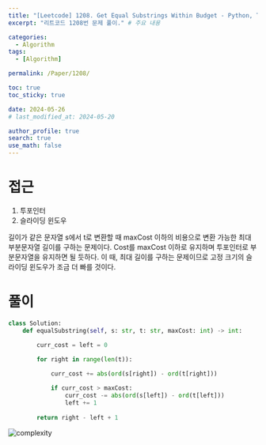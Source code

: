 ```yaml
---
title: "[Leetcode] 1208. Get Equal Substrings Within Budget - Python, Two Pointer, Sliding Window"
excerpt: "리트코드 1208번 문제 풀이." # 주요 내용

categories:
  - Algorithm
tags:
  - [Algorithm]

permalink: /Paper/1208/

toc: true
toc_sticky: true

date: 2024-05-26
# last_modified_at: 2024-05-20

author_profile: true
search: true
use_math: false
---
```


# 접근

1. 투포인터
2. 슬라이딩 윈도우

길이가 같은 문자열 s에서 t로 변환할 때 maxCost 이하의 비용으로 변환 가능한 최대 부분문자열 길이를 구하는 문제이다. Cost를 maxCost 이하로 유지하며 투포인터로 부분문자열을 유지하면 될 듯하다. 이 때, 최대 길이를 구하는 문제이므로 고정 크기의 슬라이딩 윈도우가 조금 더 빠를 것이다.

# 풀이

```python
class Solution:
    def equalSubstring(self, s: str, t: str, maxCost: int) -> int:

        curr_cost = left = 0
        
        for right in range(len(t)):

            curr_cost += abs(ord(s[right]) - ord(t[right]))

            if curr_cost > maxCost:
                curr_cost -= abs(ord(s[left]) - ord(t[left]))
                left += 1
        
        return right - left + 1

```
![complexity]({{site.url}}/assets/images/posts_img/2024-05-26-1/image.png)